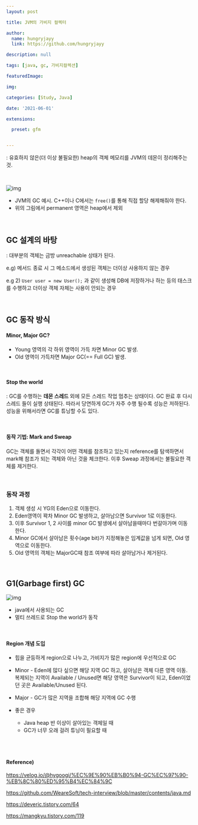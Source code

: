 ```yaml
---
layout: post

title: JVM의 가비지 컬렉터

author: 
  name: hungryjayy
  link: https://github.com/hungryjayy

description: null

tags: [java, gc, 가비지컬렉션]

featuredImage: 

img: 

categories: [Study, Java]

date: '2021-06-01'

extensions:

  preset: gfm


---
```


: 유효하지 않은(더 이상 불필요한) heap의 객체 메모리를 JVM의 데몬이 정리해주는 것.

<br>

![img](https://hungryjayy.github.io/assets/img/Java/heap_structure.png) 

* JVM의 GC 예시. C++이나 C에서는 `free()`를 통해 직접 할당 해제해줘야 한다.
* 위의 그림에서 permanent 영역은 heap에서 제외

<br>

## GC 설계의 바탕

: 대부분의 객체는 금방 unreachable 상태가 된다.

e.g) 메서드 종료 시 그 메소드에서 생성된 객체는 더이상 사용하지 않는 경우

e.g 2) `User user = new User();` 과 같이 생성해 DB에 저장하거나 하는 등의 태스크를 수행하고 더이상 객체 자체는 사용이 안되는 경우

<br>

## GC 동작 방식

#### Minor, Major GC?

* Young 영역의 각 하위 영역이 가득 차면 Minor GC 발생.
* Old 영역이 가득차면 Major GC(== Full GC) 발생.

<br>

#### Stop the world 

: GC를 수행하는 **데몬 스레드** 외에 모든 스레드 작업 멈추는 상태이다. GC 완료 후 다시 스레드 들이 실행 상태된다. 따라서 당연하게 GC가 자주 수행 될수록 성능은 저하된다. 성능을 위해서라면 GC를 튜닝할 수도 있다.

<br>

#### 동작 기법: Mark and Sweap

GC는 객체를 돌면서 각각이 어떤 객체를 참조하고 있는지 reference를 탐색하면서 mark해 참조가 되는 객체와 아닌 것을 체크한다. 이후 Sweap 과정에서는 불필요한 객체를 제거한다.

<br>

### 동작 과정

1. 객체 생성 시 YG의 Eden으로 이동한다.
2. Eden영역이 꽉차 Minor GC 발생하고, 살아남으면 Survivor 1로 이동한다.
3. 이후 Survivor 1, 2 사이를 minor GC 발생에서 살아남을때마다 번갈아가며 이동한다.
5. Minor GC에서 살아남은 횟수(age bit)가 지정해놓은 임계값을 넘게 되면, Old 영역으로 이동한다.
6. Old 영역의 객체는 MajorGC때 참조 여부에 따라 살아남거나 제거된다.

<br>

## G1(Garbage first) GC

![img](https://hungryjayy.github.io/assets/img/Java/g1gc.png)  

* java에서 사용되는 GC
* 멀티 쓰레드로 Stop the world가 동작

<br>

#### Region 개념 도입

* 힙을 균등하게 region으로 나누고, 가비지가 많은 region에 우선적으로 GC
* Minor - Eden에 많다 싶으면 해당 지역 GC 하고, 살아남은 객체 다른 영역 이동. 복제되는 지역이 Available / Unused면 해당 영역은 Survivor이 되고, Eden이었던 곳은 Available/Unused 된다.
* Major - GC가 많은 지역을 조합해 해당 지역에 GC 수행

* 좋은 경우
  * Java heap 반 이상이 살아있는 객체일 때
  * GC가 너무 오래 걸려 튜닝이 필요할 때

<br><br>

#### Reference)

https://velog.io/@hygoogi/%EC%9E%90%EB%B0%94-GC%EC%97%90-%EB%8C%80%ED%95%B4%EC%84%9C

https://github.com/WeareSoft/tech-interview/blob/master/contents/java.md

https://deveric.tistory.com/64

https://mangkyu.tistory.com/119